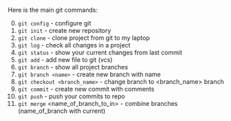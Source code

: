 Here is the main git commands:

0) `git config`  - configure git
1) `git init` - create new repository
2) `git clone` - clone project from git to my laptop
3) `git log` - check all changes in a project
4) `git status` - show your current changes from last commit
5) `git add` - add new file to git (vcs)
6) `git branch` - show all project branches
7) `git branch <name>` - create new branch with <name> name
8) `git checkout <branch_name>` - change branch to <branch_name> branch
9) `git commit` - create new commit with comments
10) `git push` - push your commits to repo
11) `git merge` <name_of_branch_to_in> - combine branches (name_of_branch with current)